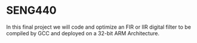 # SENG440

In this final project we will code and optimize an FIR or IIR digital filter to be compiled by GCC and deployed on a 32-bit ARM Architecture. 
